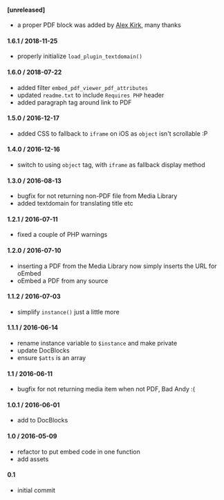 #### [unreleased]
* a proper PDF block was added by [Alex Kirk](https://github.com/akirk), many thanks

#### 1.6.1 / 2018-11-25
* properly initialize `load_plugin_textdomain()`

#### 1.6.0 / 2018-07-22
* added filter `embed_pdf_viewer_pdf_attributes`
* updated `readme.txt` to include `Requires PHP` header
* added paragraph tag around link to PDF

#### 1.5.0 / 2016-12-17
* added CSS to fallback to `iframe` on iOS as `object` isn't scrollable :P

#### 1.4.0 / 2016-12-16
* switch to using `object` tag, with `iframe` as fallback display method

#### 1.3.0 / 2016-08-13
* bugfix for not returning non-PDF file from Media Library
* added textdomain for translating title etc

#### 1.2.1 / 2016-07-11
* fixed a couple of PHP warnings

#### 1.2.0 / 2016-07-10
* inserting a PDF from the Media Library now simply inserts the URL for oEmbed
* oEmbed a PDF from any source

#### 1.1.2 / 2016-07-03
* simplify `instance()` just a little more

#### 1.1.1 / 2016-06-14
* rename instance variable to `$instance` and make private
* update DocBlocks
* ensure `$atts` is an array

#### 1.1 / 2016-06-11
* bugfix for not returning media item when not PDF, Bad Andy :(

#### 1.0.1 / 2016-06-01
* add to DocBlocks

#### 1.0 / 2016-05-09
* refactor to put embed code in one function
* add assets

#### 0.1
* initial commit

